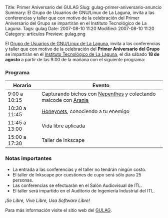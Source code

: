 Title: Primer Aniversario del GULAG
Slug: gulag-primer-aniversario-anuncio
Summary: El Grupo de Usuarios de GNU/Linux de La Laguna, invita a las conferencias y taller que con motivo de la celebración del Primer Aniversario del Grupo se impartirán en el Instituto Tecnológico de La Laguna.
Tags: gulag
Date: 2007-08-10 11:20
Modified: 2007-08-10 11:20
Category: articulos
Preview: gulag.png


El [Grupo de Usuarios de GNU/Linux de La Laguna](http://www.gulag.org.mx), invita a las conferencias y taller que con motivo de la celebración del **Primer Aniversario del Grupo** se impartirán en el [Instituto Tecnológico de La Laguna](http://www.itlalaguna.edu.mx/), el día sábado **18 de agosto** a partir de las 9:00 de la mañana con el siguiente programa:

### Programa

Horario       | Evento
--------------|--------
9:00 a 10:15  | Capturando bichos con [Nepenthes](http://es.wikipedia.org/wiki/Nepenthes) y colectando malcode con [Arania](http://www.honeynet.org.mx/web/pages/Arania) | [Hugo Francisco Gonzalez Robledo](http://www.honeynet.org.mx/web/pages/Miembros)                                |
10:30 a 11:45 | [Honeynets](http://en.wikipedia.org/wiki/Honeynet_project), conociendo a tu enemigo                                                                      | [Miguel José Hernández y López](http://www.honeynet.org.mx/web/pages/Miembros) - [blog](http://www.mike.com.mx) |
11:45 a 13:00 | Vida libre aplicada                                                                                                                                      | [Paola Villareal](http://creativecommons.org.mx) - [blog](http://paolavillarreal.name)                          |
15:00 a 17:30 | Taller de Inkscape                                                                                                                                       | [Guillermo Valdez Lozano](http://movimientolibre.com)                                                           |

### Notas importantes

* La entrada a las conferencias y el taller no tendrán ningún costo.
* El taller de Inkscape por cuestiones de cupo será sólo para 25 personas.
* Las conferencias se efectuarán en el Salón Audiovisual de ITL.
* El taller será impartido en el Auditorio de Ingeniería Industrial del ITL.

_¡Se Libre, Vive Libre, Usa Software Libre!_

Para más información visite el sitio web del [GULAG](http://www.gulag.org.mx).
